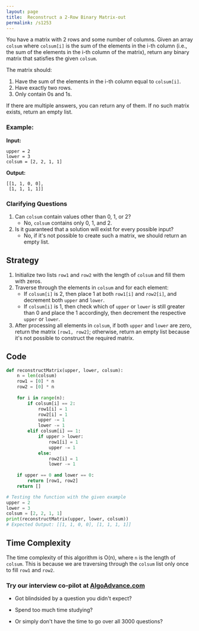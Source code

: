 ```yaml
---
layout: page
title:  Reconstruct a 2-Row Binary Matrix-out
permalink: /s1253
---
```


You have a matrix with 2 rows and some number of columns. Given an array `colsum` where `colsum[i]` is the sum of the elements in the i-th column (i.e., the sum of the elements in the i-th column of the matrix), return any binary matrix that satisfies the given `colsum`.

The matrix should:

1. Have the sum of the elements in the i-th column equal to `colsum[i]`.
2. Have exactly two rows.
3. Only contain 0s and 1s.

If there are multiple answers, you can return any of them. If no such matrix exists, return an empty list.

### Example:

**Input:**
```
upper = 2
lower = 3
colsum = [2, 2, 1, 1]
```

**Output:**
```
[[1, 1, 0, 0], 
 [1, 1, 1, 1]]
```

### Clarifying Questions

1. Can `colsum` contain values other than 0, 1, or 2? 
    - No, `colsum` contains only 0, 1, and 2.
2. Is it guaranteed that a solution will exist for every possible input?
    - No, if it's not possible to create such a matrix, we should return an empty list.

## Strategy

1. Initialize two lists `row1` and `row2` with the length of `colsum` and fill them with zeros.
2. Traverse through the elements in `colsum` and for each element:
    - If `colsum[i]` is 2, then place 1 at both `row1[i]` and `row2[i]`, and decrement both `upper` and `lower`.
    - If `colsum[i]` is 1, then check which of `upper` or `lower` is still greater than 0 and place the 1 accordingly, then decrement the respective `upper` or `lower`.
3. After processing all elements in `colsum`, if both `upper` and `lower` are zero, return the matrix `[row1, row2]`; otherwise, return an empty list because it's not possible to construct the required matrix.

## Code

```python
def reconstructMatrix(upper, lower, colsum):
    n = len(colsum)
    row1 = [0] * n
    row2 = [0] * n
    
    for i in range(n):
        if colsum[i] == 2:
            row1[i] = 1
            row2[i] = 1
            upper -= 1
            lower -= 1
        elif colsum[i] == 1:
            if upper > lower:
                row1[i] = 1
                upper -= 1
            else:
                row2[i] = 1
                lower -= 1
    
    if upper == 0 and lower == 0:
        return [row1, row2]
    return []

# Testing the function with the given example
upper = 2
lower = 3
colsum = [2, 2, 1, 1]
print(reconstructMatrix(upper, lower, colsum))
# Expected Output: [[1, 1, 0, 0], [1, 1, 1, 1]]
```

## Time Complexity

The time complexity of this algorithm is O(n), where `n` is the length of `colsum`. This is because we are traversing through the `colsum` list only once to fill `row1` and `row2`.


### Try our interview co-pilot at [AlgoAdvance.com](https://algoAdvance.com)

- Got blindsided by a question you didn't expect?

- Spend too much time studying?

- Or simply don't have the time to go over all 3000 questions?

